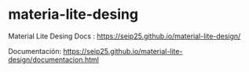 # materia-lite-desing
 Material  Lite Desing 
Docs :
https://seip25.github.io/material-lite-design/

Documentación:
https://seip25.github.io/material-lite-design/documentacion.html